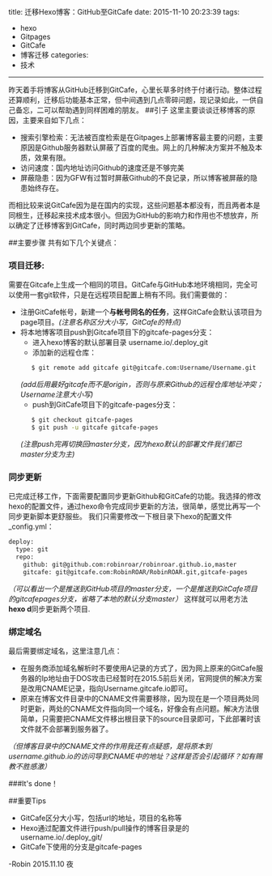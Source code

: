 title: 迁移Hexo博客：GitHub至GitCafe
date: 2015-11-10 20:23:39
tags: 
- hexo
- Gitpages
- GitCafe
- 博客迁移
categories: 
- 技术
---
昨天着手将博客从GitHub迁移到GitCafe，心里长草多时终于付诸行动。整体过程还算顺利，迁移后功能基本正常，但中间遇到几点零碎问题，现记录如此，一供自己备忘，二可以帮助遇到同样困难的朋友。
##引子
这里主要谈谈迁移博客的原因，主要来自如下几点：
- 搜索引擎检索：无法被百度检索是在Gitpages上部署博客最主要的问题，主要原因是Github服务器默认屏蔽了百度的爬虫。网上的几种解决方案并不触及本质，效果有限。
- 访问速度：国内地址访问Github的速度还是不够完美
- 屏蔽隐患：因为GFW有过暂时屏蔽Github的不良记录，所以博客被屏蔽的隐患始终存在。

而相比较来说GitCafe因为是在国内的实现，这些问题基本都没有，而且两者本是同根生，迁移起来技术成本很小。但因为GitHub的影响力和作用也不想放弃，所以确定了迁移博客到GitCafe，同时两边同步更新的策略。

##主要步骤
共有如下几个关键点：
### 项目迁移:
需要在Gitcafe上生成一个相同的项目。GitCafe与GitHub本地环境相同，完全可以使用一套git软件，只是在远程项目配置上稍有不同。我们需要做的：
- 注册GitCafe帐号，新建一个**与帐号同名的任务**，这样GitCafe会默认该项目为page项目。*(注意名称区分大小写，GitCafe的特点)*
- 将本地博客项目push到Gitcafe项目下的gitcafe-pages分支：
   - 进入hexo博客的默认部署目录 username.io/.deploy_git
   - 添加新的远程仓库：
   ```bash
      $ git remote add gitcafe git@gitcafe.com:Username/Username.git
   ```
   *(add后用最好gitcafe而不是origin，否则与原来Github的远程仓库地址冲突；Username注意大小写)*
   - push到GitCafe项目下的gitcafe-pages分支：
   ```bash
      $ git checkout gitcafe-pages
      $ git push -u gitcafe gitcafe-pages
   ```
   *(注意push完再切换回master分支，因为hexo默认的部署文件我们都已master分支为主)*

### 同步更新
已完成迁移工作，下面需要配置同步更新Github和GitCafe的功能。我选择的修改hexo的配置文件，通过hexo命令完成同步更新的方法，很简单，感觉比再写一个同步更新脚本更舒服些。
我们只需要修改一下根目录下hexo的配置文件_config.yml：
```xml
deploy:
  type: git
  repo: 
    github: git@github.com:robinroar/robinroar.github.io,master
    gitcafe: git@gitcafe.com:RobinROAR/RobinROAR.git,gitcafe-pages
```
*（可以看出一个是推送到GitHub项目的master分支，一个是推送到GitCafe项目的gitcafepages分支，省略了本地的默认分支master）*
这样就可以用老方法**hexo d**同步更新两个项目.

### 绑定域名
最后需要绑定域名，这里注意几点：
- 在服务商添加域名解析时不要使用A记录的方式了，因为网上原来的GitCafe服务器的Ip地址由于DOS攻击已经暂时在2015.5前后关闭，官网提供的解决方案是改用CNAME记录，指向Username.gitcafe.io即可。
- 原来在博客文件目录中的CNAME文件需要移除，因为现在是一个项目两处同时更新，两处的CNAME文件指向同一个域名，好像会有点问题。解决方法很简单，只需要把CNAME文件移出根目录下的source目录即可，下此部署时该文件就不会部署到服务器了。

*（但博客目录中的CNAME文件的作用我还有点疑惑，是将原本到username.github.io的访问导到CNAME中的地址？这样是否会引起循环？如有赐教不胜感激）*

###It's done！





##重要Tips
- GitCafe区分大小写，包括url的地址，项目的名称等
- Hexo通过配置文件进行push/pull操作的博客目录是的username.io/.deploy_git/
- GitCafe下使用的分支是gitcafe-pages


-Robin 
2015.11.10 夜